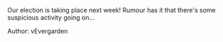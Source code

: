 Our election is taking place next week! Rumour has it that there's some suspicious activity going on...

Author: vEvergarden

